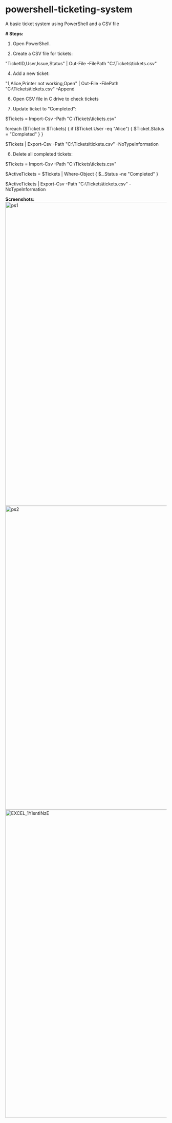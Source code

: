 # powershell-ticketing-system
A basic ticket system using PowerShell and a CSV file

**# Steps:**

1. Open PowerShell.

2. Create a CSV file for tickets:

"TicketID,User,Issue,Status" | Out-File -FilePath "C:\Tickets\tickets.csv"

4. Add a new ticket:
   
"1,Alice,Printer not working,Open" | Out-File -FilePath "C:\Tickets\tickets.csv" -Append

6. Open CSV file in C drive to check tickets

7. Update ticket to "Completed":

$Tickets = Import-Csv -Path "C:\Tickets\tickets.csv"

foreach ($Ticket in $Tickets) {
    if ($Ticket.User -eq "Alice") {
        $Ticket.Status = "Completed"
    }
}

$Tickets | Export-Csv -Path "C:\Tickets\tickets.csv" -NoTypeInformation

6. Delete all completed tickets:

$Tickets = Import-Csv -Path "C:\Tickets\tickets.csv"

$ActiveTickets = $Tickets | Where-Object { $_.Status -ne "Completed" }

$ActiveTickets | Export-Csv -Path "C:\Tickets\tickets.csv" -NoTypeInformation

**Screenshots:**
<img width="947" alt="ps1" src="https://github.com/user-attachments/assets/c687cf2f-4103-40c8-abeb-94d93ab21a6e" />
<img width="947" alt="ps2" src="https://github.com/user-attachments/assets/4725af47-d73f-4719-b5be-05517cb55aba" />
<img width="960" alt="EXCEL_1YIsntINzE" src="https://github.com/user-attachments/assets/95cafaa5-0d07-4aea-b80a-fb7361ae6811" />

